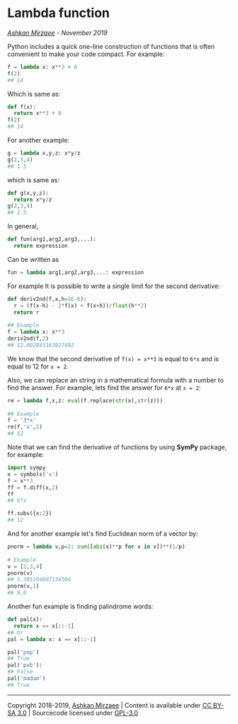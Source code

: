 # Lambda function
*[Ashkan Mirzaee](https://ashki23.github.io/index.html) - November 2019*

Python includes a quick one-line construction of functions that is often convenient to make your code compact. For example:
```python
f = lambda x: x**3 + 6
f(2)
## 14
```

Which is same as:
```python
def f(x):
  return x**3 + 6
f(2)
## 14
```

For another example:
```python
g = lambda x,y,z: x*y/z
g(2,3,4)
## 1.5
```

which is same as:
```python
def g(x,y,z):
  return x*y/z
g(2,3,4)
## 1.5
```

In general,
```python
def fun(arg1,arg2,arg3,...):
  return expression
```

Can be written as
```python
fun = lambda arg1,arg2,arg3,...: expression
```

For example It is possible to write a single limit for the second derivative:
```python
def deriv2nd(f,x,h=1E-6):
  r = (f(x-h) - 2*f(x) + f(x+h))/float(h**2) 
  return r
 
## Example
f = lambda x: x**3
deriv2nd(f,2)
## 12.002843163827492
```
 
We know that the second derivative of `f(x) = x**3` is equal to `6*x` and is equal to 12 for `x = 2`.

Also, we can replace an string in a mathematical formula with a number to find the answer. For example, lets find the answer for `6*x` at `x = 2`:
```python
re = lambda f,x,z: eval(f.replace(str(x),str(z)))
 
## Example
f = '3*x'
re(f,'x',2)
## 12
```

Note that we can find the derivative of functions by using **SymPy** package, for example:
```python
import sympy
x = symbols('x')
f = x**3
ff = f.diff(x,2)
ff
## 6*x

ff.subs({x:2})
## 12
```

And for another example let's find Euclidean norm of a vector by:
```python
pnorm = lambda v,p=2: sum([abs(x)**p for x in v])**(1/p)
 
# Example
v = [2,3,4]
pnorm(v)
## 5.385164807134504
pnorm(v,1)
## 9.0
```
 
Another fun example is finding palindrome words:
```python
def pal(x):
  return x == x[::-1]
## Or
pal = lambda x: x == x[::-1]

pal('pop')
## True
pal('pub'):
## False
pal('madam')
## True
```
---
Copyright 2018-2019, [Ashkan Mirzaee](https://ashki23.github.io/index.html) | Content is available under [CC BY-SA 3.0](https://creativecommons.org/licenses/by-sa/3.0/) | Sourcecode licensed under [GPL-3.0](https://www.gnu.org/licenses/gpl-3.0.en.html)
